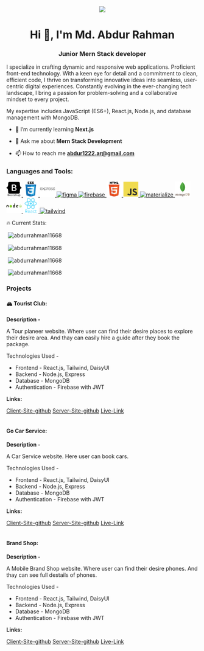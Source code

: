 <div align="center">
  <img src="https://i.ibb.co/rwFZZNX/Web-Developer.png">
</div>

<h1 align="center">Hi 👋, I'm Md. Abdur Rahman</h1>
<h3 align="center">Junior Mern Stack developer</h3>
<p>I specialize in crafting dynamic and responsive web applications. Proficient front-end technology. With a keen eye for detail and a commitment to clean, efficient code, I thrive on transforming innovative ideas into seamless, user-centric digital experiences. Constantly evolving in the ever-changing tech landscape, I bring a passion for problem-solving and a collaborative mindset to every project.</p>
<p>My expertise includes JavaScript (ES6+), React.js, Node.js, and database management with MongoDB.</p>

- 🌱 I’m currently learning **Next.js**

- 💬 Ask me about **Mern Stack Development**

- 📫 How to reach me **abdur1222.ar@gmail.com**

<p align="left">
</p>

<h3 align="left">Languages and Tools:</h3>
<p align="left"> <a href="https://getbootstrap.com" target="_blank" rel="noreferrer"> <img src="https://raw.githubusercontent.com/devicons/devicon/master/icons/bootstrap/bootstrap-plain-wordmark.svg" alt="bootstrap" width="40" height="40"/> </a> <a href="https://www.w3schools.com/css/" target="_blank" rel="noreferrer"> <img src="https://raw.githubusercontent.com/devicons/devicon/master/icons/css3/css3-original-wordmark.svg" alt="css3" width="40" height="40"/> </a> <a href="https://expressjs.com" target="_blank" rel="noreferrer"> <img src="https://raw.githubusercontent.com/devicons/devicon/master/icons/express/express-original-wordmark.svg" alt="express" width="40" height="40"/> </a> <a href="https://www.figma.com/" target="_blank" rel="noreferrer"> <img src="https://www.vectorlogo.zone/logos/figma/figma-icon.svg" alt="figma" width="40" height="40"/> </a> <a href="https://firebase.google.com/" target="_blank" rel="noreferrer"> <img src="https://www.vectorlogo.zone/logos/firebase/firebase-icon.svg" alt="firebase" width="40" height="40"/> </a> <a href="https://www.w3.org/html/" target="_blank" rel="noreferrer"> <img src="https://raw.githubusercontent.com/devicons/devicon/master/icons/html5/html5-original-wordmark.svg" alt="html5" width="40" height="40"/> </a> <a href="https://developer.mozilla.org/en-US/docs/Web/JavaScript" target="_blank" rel="noreferrer"> <img src="https://raw.githubusercontent.com/devicons/devicon/master/icons/javascript/javascript-original.svg" alt="javascript" width="40" height="40"/> </a> <a href="https://materializecss.com/" target="_blank" rel="noreferrer"> <img src="https://raw.githubusercontent.com/prplx/svg-logos/5585531d45d294869c4eaab4d7cf2e9c167710a9/svg/materialize.svg" alt="materialize" width="40" height="40"/> </a> <a href="https://www.mongodb.com/" target="_blank" rel="noreferrer"> <img src="https://raw.githubusercontent.com/devicons/devicon/master/icons/mongodb/mongodb-original-wordmark.svg" alt="mongodb" width="40" height="40"/> </a> <a href="https://nodejs.org" target="_blank" rel="noreferrer"> <img src="https://raw.githubusercontent.com/devicons/devicon/master/icons/nodejs/nodejs-original-wordmark.svg" alt="nodejs" width="40" height="40"/> </a> <a href="https://reactjs.org/" target="_blank" rel="noreferrer"> <img src="https://raw.githubusercontent.com/devicons/devicon/master/icons/react/react-original-wordmark.svg" alt="react" width="40" height="40"/> </a> <a href="https://tailwindcss.com/" target="_blank" rel="noreferrer"> <img src="https://www.vectorlogo.zone/logos/tailwindcss/tailwindcss-icon.svg" alt="tailwind" width="40" height="40"/> </a> </p>

<p>🔥 Current Stats:</p>

<p>&nbsp;<img align="center" src="https://streak-stats.demolab.com/?user=abdurrahman11668&show_icons=true&locale=en" alt="abdurrahman11668" /></p>

<p>&nbsp;<img align="center" src="https://github-readme-stats.vercel.app/api/top-langs/?username=abdurrahman11668&theme=tokyonight" alt="abdurrahman11668" /></p>


<p>&nbsp;<img align="center" src="https://github-readme-stats.vercel.app/api?username=abdurrahman11668&show_icons=true&locale=en" alt="abdurrahman11668" /></p>

<p>&nbsp;<img align="center" src="https://github-profile-summary-cards.vercel.app/api/cards/profile-details?username=abdurrahman11668&theme=github_dark" alt="abdurrahman11668" /></p>

<h3>Projects</h3>
<h4>🏔️ Tourist Club:</h4>
<p><b>Description - </b></p>
<p>A Tour planeer website. Where user can find their desire places to explore their desire area. And thay can easily hire a guide after they book the package.</p>
<p>Technologies Used - </p>
<ul>
  <li>Frontend - React.js, Tailwind, DaisyUI</li>
  <li>Backend - Node.js, Express</li>
  <li>Database - MongoDB</li>
  <li>Authentication - Firebase with JWT</li>
</ul>
<p><b>Links:</b></p>
<a href="https://github.com/AbdurRahman11668/tourist-club-client">Client-Site-github</a>
<a href="https://github.com/AbdurRahman11668/tourist-club-server">Server-Site-github</a>
<a href="https://tourist-club-1222.web.app">Live-Link</a>
<br/>
<br/>
<h4>Go Car Service:</h4>
<p><b>Description - </b></p>
<p>A Car Service website. Here user can book cars.</p>
<p>Technologies Used - </p>
<ul>
  <li>Frontend - React.js, Tailwind, DaisyUI</li>
  <li>Backend - Node.js, Express</li>
  <li>Database - MongoDB</li>
  <li>Authentication - Firebase with JWT</li>
</ul>
<p><b>Links:</b></p>
<a href="https://github.com/AbdurRahman11668/go-car-service-client">Client-Site-github</a>
<a href="https://github.com/AbdurRahman11668/go-car-service-server">Server-Site-github</a>
<a href="https://go-car-service.web.app">Live-Link</a>
<br/>
<br/>
<h4>Brand Shop:</h4>
<p><b>Description - </b></p>
<p>A Mobile Brand Shop website. Where user can find their desire phones. And thay can see full destails of phones.</p>
<p>Technologies Used - </p>
<ul>
  <li>Frontend - React.js, Tailwind, DaisyUI</li>
  <li>Backend - Node.js, Express</li>
  <li>Database - MongoDB</li>
  <li>Authentication - Firebase with JWT</li>
</ul>
<p><b>Links:</b></p>
<a href="https://github.com/AbdurRahman11668/brand-shop-client">Client-Site-github</a>
<a href="https://github.com/AbdurRahman11668/brand-shop-server">Server-Site-github</a>
<a href="https://brand-shop-1f594.web.app/">Live-Link</a>

